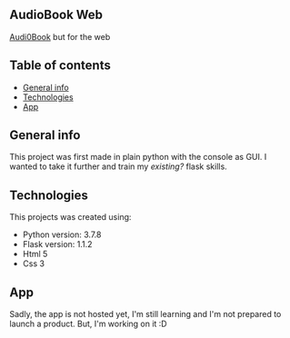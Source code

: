 ## AudioBook Web
 
<a href="https://github.com/Scaffus/AudioBook">Audi0Book</a> but for the web

## Table of contents
* [General info](#general-info)
* [Technologies](#technologies)
* [App](#app)

## General info

This project was first made in plain python with the console as GUI.
I wanted to take it further and train my *existing?* flask skills.

## Technologies

This projects was created using:
* Python version: 3.7.8
* Flask version: 1.1.2
* Html 5
* Css 3

## App

Sadly, the app is not hosted yet, I'm still learning and I'm not prepared to launch a product.
But, I'm working on it :D